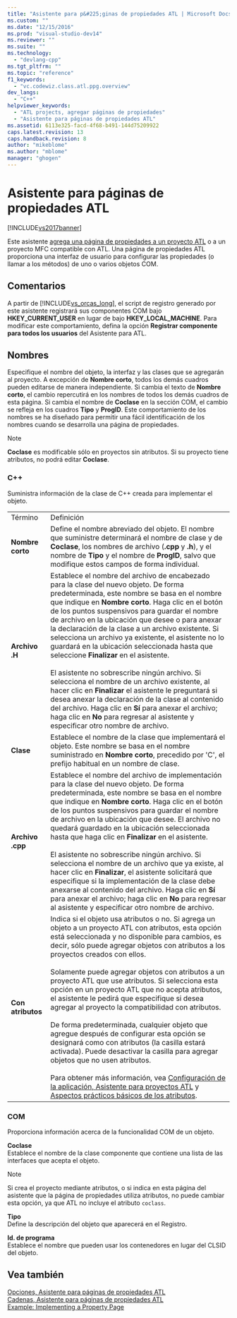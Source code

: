 ```yaml
---
title: "Asistente para p&#225;ginas de propiedades ATL | Microsoft Docs"
ms.custom: ""
ms.date: "12/15/2016"
ms.prod: "visual-studio-dev14"
ms.reviewer: ""
ms.suite: ""
ms.technology: 
  - "devlang-cpp"
ms.tgt_pltfrm: ""
ms.topic: "reference"
f1_keywords: 
  - "vc.codewiz.class.atl.ppg.overview"
dev_langs: 
  - "C++"
helpviewer_keywords: 
  - "ATL projects, agregar páginas de propiedades"
  - "Asistente para páginas de propiedades ATL"
ms.assetid: 6113e325-facd-4f68-b491-144d75209922
caps.latest.revision: 13
caps.handback.revision: 8
author: "mikeblome"
ms.author: "mblome"
manager: "ghogen"
---
```

# Asistente para p&#225;ginas de propiedades ATL
[!INCLUDE[vs2017banner](../../assembler/inline/includes/vs2017banner.md)]

Este asistente [agrega una página de propiedades a un proyecto ATL](../../atl/reference/adding-an-atl-property-page.md) o a un proyecto MFC compatible con ATL.  Una página de propiedades ATL proporciona una interfaz de usuario para configurar las propiedades \(o llamar a los métodos\) de uno o varios objetos COM.  
  
## Comentarios  
 A partir de [!INCLUDE[vs_orcas_long](../../atl/reference/includes/vs_orcas_long_md.md)], el script de registro generado por este asistente registrará sus componentes COM bajo **HKEY\_CURRENT\_USER** en lugar de bajo **HKEY\_LOCAL\_MACHINE**.  Para modificar este comportamiento, defina la opción **Registrar componente para todos los usuarios** del Asistente para ATL.  
  
## Nombres  
 Especifique el nombre del objeto, la interfaz y las clases que se agregarán al proyecto.  A excepción de **Nombre corto**, todos los demás cuadros pueden editarse de manera independiente.  Si cambia el texto de **Nombre corto**, el cambio repercutirá en los nombres de todos los demás cuadros de esta página.  Si cambia el nombre de **Coclase** en la sección COM, el cambio se refleja en los cuadros **Tipo** y **ProgID**.  Este comportamiento de los nombres se ha diseñado para permitir una fácil identificación de los nombres cuando se desarrolla una página de propiedades.  
  
> [!NOTE]
>  **Coclase** es modificable sólo en proyectos sin atributos.  Si su proyecto tiene atributos, no podrá editar **Coclase**.  
  
### C\+\+  
 Suministra información de la clase de C\+\+ creada para implementar el objeto.  
  
|||  
|-|-|  
|Término|Definición|  
|**Nombre corto**|Define el nombre abreviado del objeto.  El nombre que suministre determinará el nombre de clase y de **Coclase**, los nombres de archivo \(**.cpp** y **.h**\), y el nombre de **Tipo** y el nombre de **ProgID**, salvo que modifique estos campos de forma individual.|  
|**Archivo .H**|Establece el nombre del archivo de encabezado para la clase del nuevo objeto.  De forma predeterminada, este nombre se basa en el nombre que indique en **Nombre corto**.  Haga clic en el botón de los puntos suspensivos para guardar el nombre de archivo en la ubicación que desee o para anexar la declaración de la clase a un archivo existente.  Si selecciona un archivo ya existente, el asistente no lo guardará en la ubicación seleccionada hasta que seleccione **Finalizar** en el asistente.<br /><br /> El asistente no sobrescribe ningún archivo.  Si selecciona el nombre de un archivo existente, al hacer clic en **Finalizar** el asistente le preguntará si desea anexar la declaración de la clase al contenido del archivo.  Haga clic en **Sí** para anexar el archivo; haga clic en **No** para regresar al asistente y especificar otro nombre de archivo.|  
|**Clase**|Establece el nombre de la clase que implementará el objeto.  Este nombre se basa en el nombre suministrado en **Nombre corto**, precedido por 'C', el prefijo habitual en un nombre de clase.|  
|**Archivo .cpp**|Establece el nombre del archivo de implementación para la clase del nuevo objeto.  De forma predeterminada, este nombre se basa en el nombre que indique en **Nombre corto**.  Haga clic en el botón de los puntos suspensivos para guardar el nombre de archivo en la ubicación que desee.  El archivo no quedará guardado en la ubicación seleccionada hasta que haga clic en **Finalizar** en el asistente.<br /><br /> El asistente no sobrescribe ningún archivo.  Si selecciona el nombre de un archivo que ya existe, al hacer clic en **Finalizar**, el asistente solicitará que especifique si la implementación de la clase debe anexarse al contenido del archivo.  Haga clic en **Sí** para anexar el archivo; haga clic en **No** para regresar al asistente y especificar otro nombre de archivo.|  
|**Con atributos**|Indica si el objeto usa atributos o no.  Si agrega un objeto a un proyecto ATL con atributos, esta opción está seleccionada y no disponible para cambios, es decir, sólo puede agregar objetos con atributos a los proyectos creados con ellos.<br /><br /> Solamente puede agregar objetos con atributos a un proyecto ATL que use atributos.  Si selecciona esta opción en un proyecto ATL que no acepta atributos, el asistente le pedirá que especifique si desea agregar al proyecto la compatibilidad con atributos.<br /><br /> De forma predeterminada, cualquier objeto que agregue después de configurar esta opción se designará como con atributos \(la casilla estará activada\).  Puede desactivar la casilla para agregar objetos que no usen atributos.<br /><br /> Para obtener más información, vea [Configuración de la aplicación, Asistente para proyectos ATL](../../atl/reference/application-settings-atl-project-wizard.md) y [Aspectos prácticos básicos de los atributos](../../windows/basic-mechanics-of-attributes.md).|  
  
### COM  
 Proporciona información acerca de la funcionalidad COM de un objeto.  
  
 **Coclase**  
 Establece el nombre de la clase componente que contiene una lista de las interfaces que acepta el objeto.  
  
> [!NOTE]
>  Si crea el proyecto mediante atributos, o si indica en esta página del asistente que la página de propiedades utiliza atributos, no puede cambiar esta opción, ya que ATL no incluye el atributo `coclass`.  
  
 **Tipo**  
 Define la descripción del objeto que aparecerá en el Registro.  
  
 **Id. de programa**  
 Establece el nombre que pueden usar los contenedores en lugar del CLSID del objeto.  
  
## Vea también  
 [Opciones, Asistente para páginas de propiedades ATL](../../atl/reference/options-atl-property-page-wizard.md)   
 [Cadenas, Asistente para páginas de propiedades ATL](../../atl/reference/strings-atl-property-page-wizard.md)   
 [Example: Implementing a Property Page](../../atl/example-implementing-a-property-page.md)